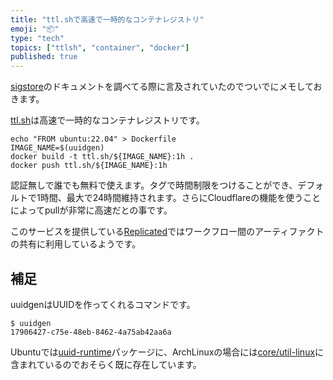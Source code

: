 ```yaml
---
title: "ttl.shで高速で一時的なコンテナレジストリ"
emoji: "📦"
type: "tech"
topics: ["ttlsh", "container", "docker"]
published: true
---
```


[sigstore](https://docs.sigstore.dev/)のドキュメントを調べてる際に言及されていたのでついでにメモしておきます。

[ttl.sh](https://ttl.sh/)は高速で一時的なコンテナレジストリです。

```shell
echo "FROM ubuntu:22.04" > Dockerfile
IMAGE_NAME=$(uuidgen)
docker build -t ttl.sh/${IMAGE_NAME}:1h .
docker push ttl.sh/${IMAGE_NAME}:1h
```

認証無しで誰でも無料で使えます。タグで時間制限をつけることができ、デフォルトで1時間、最大で24時間維持されます。さらにCloudflareの機能を使うことによってpullが非常に高速だとの事です。

このサービスを提供している[Replicated](https://www.replicated.com/)ではワークフロー間のアーティファクトの共有に利用しているようです。

補足
-----

uuidgenはUUIDを作ってくれるコマンドです。

```
$ uuidgen
17906427-c75e-48eb-8462-4a75ab42aa6a
```

Ubuntuでは[uuid-runtime](https://packages.ubuntu.com/jammy/uuid-runtime)パッケージに、ArchLinuxの場合には[core/util-linux](https://archlinux.org/packages/core/x86_64/util-linux/)に含まれているのでおそらく既に存在しています。
